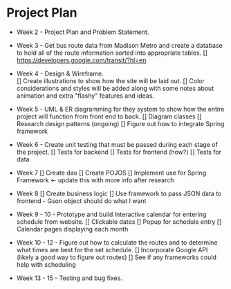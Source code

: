# Project Plan

* Week 2 - Project Plan and Problem Statement.

* Week 3 - Get bus route data from Madison Metro and create a database to hold all of the route information sorted into appropriate tables.
	[] https://developers.google.com/transit/?hl=en

* Week 4 - Design & Wireframe.  
	[] Create illustrations to show how the site will be laid out.
	[] Color considerations and styles will be added along with some notes about animation and extra "flashy" features and ideas.

* Week 5 - UML & ER diagramming for they system to show how the entire project will function from front end to back.
	[] Diagram classes
	[] Research design patterns (ongoing)
	[] Figure out how to integrate Spring framework

* Week 6 - Create unit testing that must be passed during each stage of the project.
	[] Tests for backend
	[] Tests for frontend (how?)
	[] Tests for data
	
* Week 7
    [] Create dao
    [] Create POJOS
    [] Implement use for Spring Framework <- update this with more info after research
    
* Week 8
    [] Create business logic
    [] Use framework to pass JSON data to frontend - Gson object should do what I want

* Week 9 - 10 - Prototype and build Interactive calendar for entering schedule from website.
	[] Clickable dates
	[] Popup for schedule entry
	[] Calendar pages displaying each month

* Week 10 - 12 - Figure out how to calculate the routes and to determine what times are best for the set schedule.
	[] Incorporate Google API (likely a good way to figure out routes)
	[] See if any frameworks could help with scheduling

* Week 13 - 15 - Testing and bug fixes.